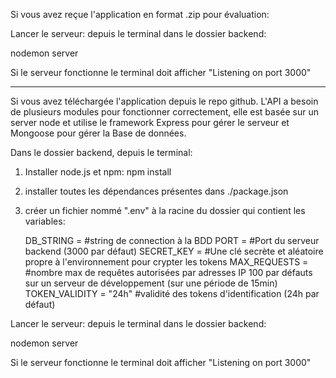 Si vous avez reçue l'application en format .zip pour évaluation:

Lancer le serveur: depuis le terminal dans le dossier backend:

nodemon server

Si le serveur fonctionne le terminal doit afficher
"Listening on port 3000"

--------------------------------------------------------------------------------
Si vous avez téléchargée l'application depuis le repo github.
L'API a besoin de plusieurs modules pour fonctionner correctement, elle est basée sur un server node et utilise le framework Express pour gérer le serveur et Mongoose pour gérer la Base de données. 

Dans le dossier backend, depuis le terminal:

1) Installer node.js et npm:
npm install

2) installer toutes les dépendances présentes dans ./package.json

3) créer un fichier nommé ".env" à la racine du dossier qui contient les variables:

    DB_STRING = #string de connection à la BDD
    PORT = #Port du serveur backend (3000 par défaut)
    SECRET_KEY = #Une clé secrète et aléatoire propre à l'environnement pour crypter les tokens
    MAX_REQUESTS = #nombre max de requêtes autorisées par adresses IP 100 par défauts sur un serveur de développement (sur une période de 15min)
    TOKEN_VALIDITY = "24h" #validité des tokens d'identification (24h par défaut)


Lancer le serveur: depuis le terminal dans le dossier backend:

nodemon server

Si le serveur fonctionne le terminal doit afficher
"Listening on port 3000"